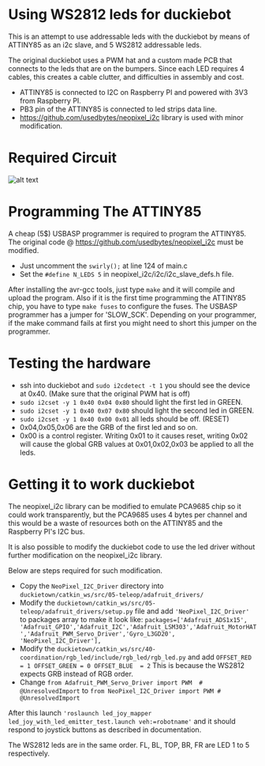 # Using WS2812 leds for duckiebot

This is an attempt to use addressable leds with the duckiebot by means of ATTINY85 as an i2c slave, 
and 5 WS2812 addressable leds. 

The original duckiebot uses a PWM hat and a custom made PCB that connects to the leds that are on the bumpers. Since each LED requires 4 cables, this creates a cable clutter, and difficulties in assembly and cost.

- ATTINY85 is connected to I2C on Raspberry PI and powered with 3V3 from Raspberry PI.
- PB3 pin of the ATTINY85 is connected to led strips data line.
- https://github.com/usedbytes/neopixel_i2c library is used with minor modification.

# Required Circuit

![alt text](https://raw.githubusercontent.com/altineller/Software/master/hardware/ws2812driver/ws2812-attiny85-i2c-driver.png "Required Circuit")

# Programming The ATTINY85

A cheap (5$) USBASP programmer is required to program the ATTINY85. The original code @ https://github.com/usedbytes/neopixel_i2c must be modified.

- Just uncomment the `swirly();` at line 124 of main.c 
- Set the `#define N_LEDS 5` in neopixel_i2c/i2c/i2c_slave_defs.h file.

After installing the avr-gcc tools, just type `make` and it will compile and upload the program. Also if it is the first time programming the ATTINY85 chip, you have to type `make fuses` to configure the fuses. The USBASP programmer has a jumper for 'SLOW_SCK'. Depending on your programmer, if the make command fails at first you might need to short this jumper on the programmer.

# Testing the hardware

- ssh into duckiebot and `sudo i2cdetect -t 1` you should see the device at 0x40. (Make sure that the original PWM hat is off)
- `sudo i2cset -y 1 0x40 0x04 0x80` should light the first led in GREEN.
- `sudo i2cset -y 1 0x40 0x07 0x80` should light the second led in GREEN.
- `sudo i2cset -y 1 0x40 0x00 0x01` all leds should be off. (RESET)
- 0x04,0x05,0x06 are the GRB of the first led and so on.
- 0x00 is a control register. Writing 0x01 to it causes reset, writing 0x02 will cause the global GRB values at 0x01,0x02,0x03 be applied to all the leds.

# Getting it to work duckiebot

The neopixel_i2c library can be modified to emulate PCA9685 chip so it could work transparently, but the PCA9685 uses 4 bytes per channel and this would be a waste of resources both on the ATTINY85 and the Raspberry PI's I2C bus.

It is also possible to modify the duckiebot code to use the led driver without further modification on the neopixel_i2c library. 

Below are steps required for such modification.

- Copy the `NeoPixel_I2C_Driver` directory into `duckietown/catkin_ws/src/05-teleop/adafruit_drivers/`
- Modify the `duckietown/catkin_ws/src/05-teleop/adafruit_drivers/setup.py` file and add `'NeoPixel_I2C_Driver'` to packages array to make it look like:
`packages=['Adafruit_ADS1x15', 'Adafruit_GPIO','Adafruit_I2C','Adafruit_LSM303','Adafruit_MotorHAT','Adafruit_PWM_Servo_Driver','Gyro_L3GD20', 'NeoPixel_I2C_Driver'],`
- Modify the `duckietown/catkin_ws/src/40-coordination/rgb_led/include/rgb_led/rgb_led.py` and add
`OFFSET_RED   = 1
 OFFSET_GREEN = 0
 OFFSET_BLUE  = 2`
 This is because the WS2812 expects GRB instead of RGB order.
 - Change `from Adafruit_PWM_Servo_Driver import PWM  # @UnresolvedImport` to `from NeoPixel_I2C_Driver import PWM # @UnresolvedImport`

After this launch `'roslaunch led_joy_mapper led_joy_with_led_emitter_test.launch veh:=robotname'` and it should respond to joystick buttons as described in documentation.

The WS2812 leds are in the same order. FL, BL, TOP, BR, FR are LED 1 to 5 respectively.
